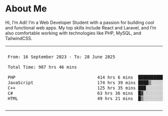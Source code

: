 <table border="0">
 <h1>About Me</h1>
 <p> Hi, I’m Adi! I’m a Web Developer Student with a passion for building cool and functional web apps. My top skills include React and Laravel, and I’m also comfortable working with technologies like PHP, MySQL, and TailwindCSS.


 <tr>
  <td>
  
 
 <!--START_SECTION:waka-->

```txt
From: 16 September 2023 - To: 28 June 2025

Total Time: 987 hrs 46 mins

PHP                                414 hrs 6 mins  ██████████▒░░░░░░░░░░░░░░   41.48 %
JavaScript                         174 hrs 39 mins ████▒░░░░░░░░░░░░░░░░░░░░   17.49 %
C++                                125 hrs 35 mins ███░░░░░░░░░░░░░░░░░░░░░░   12.58 %
C#                                 63 hrs 36 mins  █▓░░░░░░░░░░░░░░░░░░░░░░░   06.37 %
HTML                               49 hrs 21 mins  █▒░░░░░░░░░░░░░░░░░░░░░░░   04.94 %
```

<!--END_SECTION:waka-->
  </td>
    <td>
   <div align="start">
        <a href="https://open.spotify.com/user/dxso20he52f5d4ti73duavf95">
        <img width="200px" src="https://spotify-github-profile.kittinanx.com/api/view.svg?uid=dxso20he52f5d4ti73duavf95&cover_image=true&theme=default&show_offline=false&background_color=121212&interchange=false" alt="Spotify Now Playing">
    </a>
</div> 

  </td>
 </tr>

</table>





